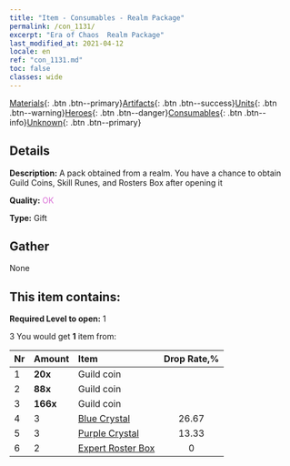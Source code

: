 ```yaml
---
title: "Item - Consumables - Realm Package"
permalink: /con_1131/
excerpt: "Era of Chaos  Realm Package"
last_modified_at: 2021-04-12
locale: en
ref: "con_1131.md"
toc: false
classes: wide
---
```

 [Materials](/Items/){: .btn .btn--primary}[Artifacts](/Items/Artifacts/){: .btn .btn--success}[Units](/Items/Units/){: .btn .btn--warning}[Heroes](/Items/Heroes/){: .btn .btn--danger}[Consumables](/Items/Consumables/){: .btn .btn--info}[Unknown](/Items/Unknown/){: .btn .btn--primary}

## Details
 **Description:** A pack obtained from a realm. You have a chance to obtain Guild Coins, Skill Runes, and Rosters Box after opening it

 **Quality:** <span style="color: #DA70D6">OK</span>

 **Type:** Gift

## Gather

  None

## This item contains:

 **Required Level to open:** 1

 3 You would get **1** item  from:

  | Nr | Amount |     Item    | Drop Rate,% |
  |:---|:-------|:------------|:---------:|
  | 1 |  **20x** | Guild coin |  | 26.67 | 
  | 2 |  **88x** | Guild coin |  | 20 | 
  | 3 |  **166x** | Guild coin |  | 13.33 | 
  | 4 | 3 | [Blue Crystal](/Items/con_716/) | 26.67 | 
  | 5 | 3 | [Purple Crystal](/Items/con_720/) | 13.33 | 
  | 6 | 2 | [Expert Roster Box](/Items/con_760/) | 0 | 
